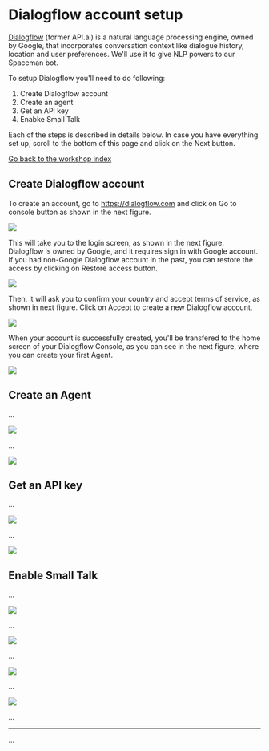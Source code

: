 # Dialogflow account setup

[Dialogflow](https://dialogflow.com) (former API.ai) is a natural language processing engine, owned by Google, that incorporates conversation context like dialogue history, location and user preferences. We'll use it to give NLP powers to our Spaceman bot.

To setup Dialogflow you'll need to do following:

1. Create Dialogflow account
2. Create an agent
3. Get an API key
4. Enabke Small Talk

Each of the steps is described in details below. In case you have everything set up, scroll to the bottom of this page and click on the Next button.

[Go back to the workshop index](../README.md)

## Create Dialogflow account

To create an account, go to https://dialogflow.com and click on Go to console button as shown in the next figure.

![](../assets/figure-c.1.png)

This will take you to the login screen, as shown in the next figure. Dialogflow is owned by Google, and it requires sign in with Google account. If you had non-Google Dialogflow account in the past, you can restore the access by clicking on Restore access button.

![](../assets/figure-c.2.png)

Then, it will ask you to confirm your country and accept terms of service, as shown in next figure. Click on Accept to create a new Dialogflow account.

![](../assets/figure-c.3.png)

When your account is successfully created, you'll be transfered to the home screen of your Dialogflow Console, as you can see in the next figure, where you can create your first Agent.

![](../assets/figure-c.4.png)

## Create an Agent

...

![](../assets/figure-c.5.png)

...

![](../assets/figure-c.6.png)

## Get an API key

...

![](../assets/figure-c.7.png)

...

![](../assets/figure-c.8.png)

## Enable Small Talk

...

![](../assets/figure-c.9.png)

...

![](../assets/figure-c.9.png)

...

![](../assets/figure-c.10.png)

...

![](../assets/figure-c.11.png)

...

-----

...